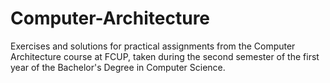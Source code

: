 # Computer-Architecture
Exercises and solutions for practical assignments from the Computer Architecture course at FCUP, taken during the second semester of the first year of the Bachelor's Degree in Computer Science.

